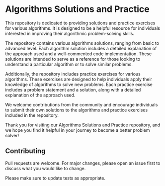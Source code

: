 # Algorithms Solutions and Practice

This repository is dedicated to providing solutions and practice exercises for various algorithms. It is designed to be a helpful resource for individuals interested in improving their algorithmic problem-solving skills.

The repository contains various algorithms solutions, ranging from basic to advanced level. Each algorithm solution includes a detailed explanation of the approach used and a well-commented code implementation. These solutions are intended to serve as a reference for those looking to understand a particular algorithm or to solve similar problems.

Additionally, the repository includes practice exercises for various algorithms. These exercises are designed to help individuals apply their knowledge of algorithms to solve new problems. Each practice exercise includes a problem statement and a solution, along with a detailed explanation of the approach used.

We welcome contributions from the community and encourage individuals to submit their own solutions to the algorithms and practice exercises included in the repository.

Thank you for visiting our Algorithms Solutions and Practice repository, and we hope you find it helpful in your journey to become a better problem solver!

## Contributing

Pull requests are welcome. For major changes, please open an issue first
to discuss what you would like to change.

Please make sure to update tests as appropriate.
